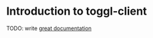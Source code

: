 # Introduction to toggl-client

TODO: write [great documentation](http://jacobian.org/writing/what-to-write/)
